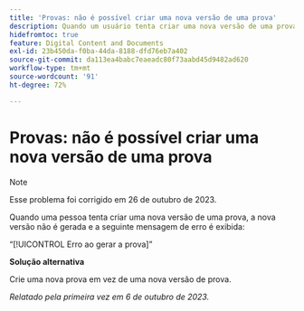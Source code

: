 ```yaml
---
title: 'Provas: não é possível criar uma nova versão de uma prova'
description: Quando um usuário tenta criar uma nova versão de uma prova, a nova versão não é criada e o usuário vê uma mensagem de erro.
hidefromtoc: true
feature: Digital Content and Documents
exl-id: 23b450da-f0ba-44da-8188-dfd76eb7a402
source-git-commit: da113ea4babc7eaeadc80f73aabd45d9482ad620
workflow-type: tm+mt
source-wordcount: '91'
ht-degree: 72%

---
```


# Provas: não é possível criar uma nova versão de uma prova

>[!NOTE]
>
>Esse problema foi corrigido em 26 de outubro de 2023.

Quando uma pessoa tenta criar uma nova versão de uma prova, a nova versão não é gerada e a seguinte mensagem de erro é exibida:

“[!UICONTROL Erro ao gerar a prova]”

**Solução alternativa**

Crie uma nova prova em vez de uma nova versão de prova.

_Relatado pela primeira vez em 6 de outubro de 2023._
